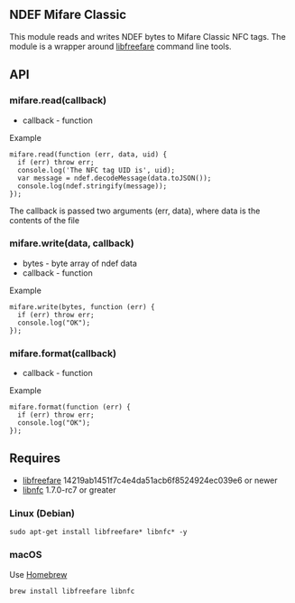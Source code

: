 ## NDEF Mifare Classic

This module reads and writes NDEF bytes to Mifare Classic NFC tags. The module is a wrapper around [libfreefare](https://code.google.com/p/libfreefare/) command line tools.

## API

### mifare.read(callback)

* callback - function
    
Example

    mifare.read(function (err, data, uid) {
      if (err) throw err;
      console.log('The NFC tag UID is', uid);
      var message = ndef.decodeMessage(data.toJSON());
      console.log(ndef.stringify(message));
    });
    
The callback is passed two arguments (err, data), where data is the contents of the file
    
### mifare.write(data, callback)
    
* bytes - byte array of ndef data
* callback - function
    
Example

    mifare.write(bytes, function (err) {
      if (err) throw err;
      console.log("OK");
    });
    
### mifare.format(callback)

* callback - function
    
Example

    mifare.format(function (err) {
      if (err) throw err;
      console.log("OK");
    });
    
## Requires 

* [libfreefare](https://code.google.com/p/libfreefare/) 14219ab1451f7c4e4da51acb6f8524924ec039e6 or newer
* [libnfc](https://code.google.com/p/libnfc/) 1.7.0-rc7 or greater

### Linux (Debian)

    sudo apt-get install libfreefare* libnfc* -y

### macOS

Use [Homebrew](https://brew.sh)

    brew install libfreefare libnfc


